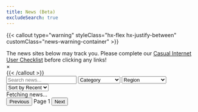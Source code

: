 ```yaml
---
title: News (Beta)
excludeSearch: true
---
```

{{< callout type="warning" styleClass="hx-flex hx-justify-between" customClass="news-warning-container" >}}
  <div>The news sites below may track you. Please complete our <a href="../checklists/?m=casual-internet-user">Casual Internet User Checklist</a> before clicking any links!</div> 
  <div class="news-warning-close">&times;</div>
{{< /callout >}}

<div class="news-top-bar">
    <input type="text" id="search" placeholder="Search news..." oninput="filterNews()" />
    <select id="category" onchange="filterNews()">
        <option value="">Category</option>
        <option value="Data Breaches">Data Breaches</option>
        <option value="Privacy">Privacy</option>
        <option value="Cyber Security">Cyber Security</option>
    </select>
    <select id="region" onchange="filterNews()">
        <option value="">Region</option>
        <option value="North America">North America</option>
        <option value="South America">South America</option>
        <option value="Africa">Africa</option>
        <option value="Middle East">Middle East</option>
        <option value="United Kingdom">United Kingdom</option>
        <option value="Asia">Asia</option>
        <option value="Oceania">Oceania</option>
        <option value="Europe">Europe</option>
    </select>
    <select id="sort" onchange="filterNews()">
        <option value="recent">Sort by Recent</option>
        <option value="oldest">Sort by Oldest</option>
    </select>
</div>

<div id="news-loading-message" class="hx-text-center hx-my-4 hx-text-2xl">Fetching news...</div>
<div id="news-container" class="news-container"></div>

<div class="news-pagination">
    <button id="prev" onclick="changePage(-1)">Previous</button>
    <span id="news-page-info">Page 1</span>
    <button id="next" onclick="changePage(1)">Next</button>
</div>
